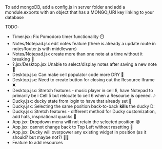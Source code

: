 To add mongoDB, add a config.js in server folder and add a mondule.exports with an object that has a MONGO_URI key linking to your database

TODO: 
- Timer.jsx: Fix Pomodoro timer functionality ⏱️
- Notes/Notepad.jsx edit notes feature (there is already a update route in notesRouter.js with middleware)
- Notes/Notepad.jsx create more than one note at a time without it breaking 🔫
- ?.jsx/Desktop.jsx Unable to select/display notes after saving a new note 🙏
- Desktop.jsx: Can make cell populator code more DRY 🌵
- Desktop.jsx: Need to create button for closing out the Resource Iframe ❌
- Desktop.jsx: Stretch features - music player in cell 8, have Notepad to primarily be i Cell 5 but relocate to cell 6 when a Resource is opened. 🎶
- Ducky.jsx: ducky state from login to have that already set 🤙
- Ducky.jsx: Selecting the same position back-to-back **kills** the ducky D:
- Ducky.jsx: Stretch features - different method for Ducky customization, add hats, inspriational quacks 🦆
- App.jsx: Dropdown menu will not retain the selected position 😓
- App.jsx: cannot change back to Top Left without resetting 😤
- App.jsx: Ducky will overpower any existing widget in position (as it should? but maybe not?) 🤷‍♀️
- Feature to add resources